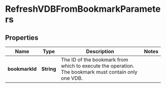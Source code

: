 

# RefreshVDBFromBookmarkParameters


## Properties

| Name | Type | Description | Notes |
|------------ | ------------- | ------------- | -------------|
|**bookmarkId** | **String** | The ID of the bookmark from which to execute the operation. The bookmark must contain only one VDB. |  |



